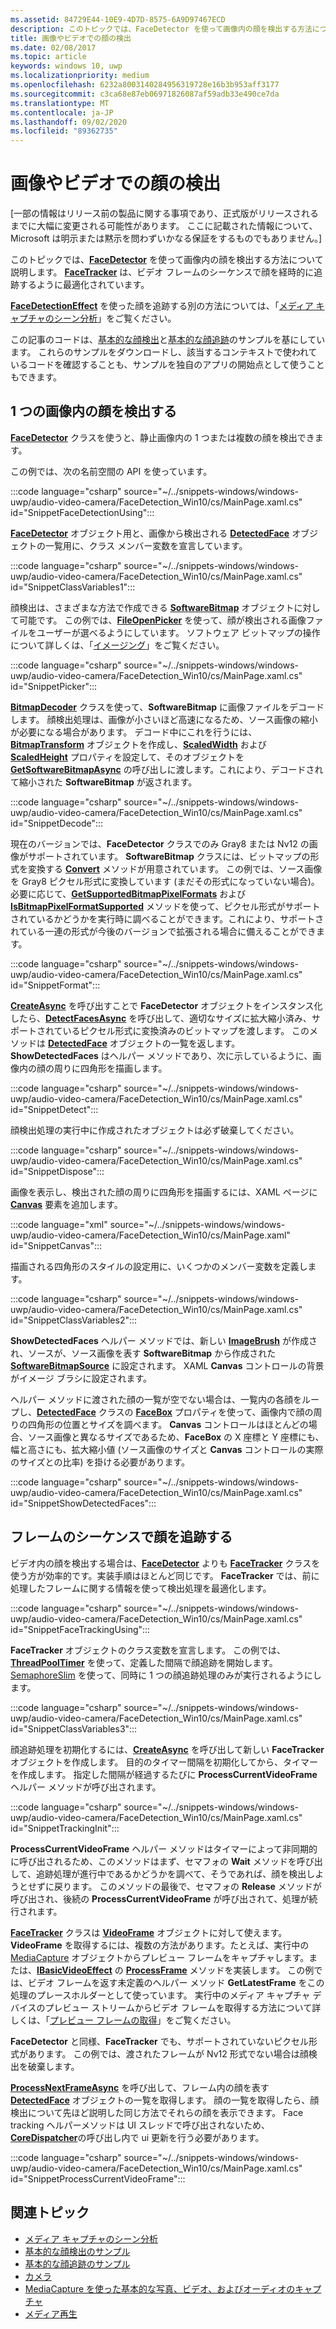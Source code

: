 ```yaml
---
ms.assetid: 84729E44-10E9-4D7D-8575-6A9D97467ECD
description: このトピックでは、FaceDetector を使って画像内の顔を検出する方法について説明します。 FaceTracker は、ビデオ フレームのシーケンスで顔を経時的に追跡するように最適化されています。
title: 画像やビデオでの顔の検出
ms.date: 02/08/2017
ms.topic: article
keywords: windows 10, uwp
ms.localizationpriority: medium
ms.openlocfilehash: 6232a8003140284956319728e16b3b953aff3177
ms.sourcegitcommit: c3ca68e87eb06971826087af59adb33e490ce7da
ms.translationtype: MT
ms.contentlocale: ja-JP
ms.lasthandoff: 09/02/2020
ms.locfileid: "89362735"
---
```

# <a name="detect-faces-in-images-or-videos"></a>画像やビデオでの顔の検出



\[一部の情報はリリース前の製品に関する事項であり、正式版がリリースされるまでに大幅に変更される可能性があります。 ここに記載された情報について、Microsoft は明示または黙示を問わずいかなる保証をするものでもありません。\]

このトピックでは、[**FaceDetector**](/uwp/api/Windows.Media.FaceAnalysis.FaceDetector) を使って画像内の顔を検出する方法について説明します。 [**FaceTracker**](/uwp/api/Windows.Media.FaceAnalysis.FaceTracker) は、ビデオ フレームのシーケンスで顔を経時的に追跡するように最適化されています。

[**FaceDetectionEffect**](/uwp/api/Windows.Media.Core.FaceDetectionEffect) を使った顔を追跡する別の方法については、「[メディア キャプチャのシーン分析](scene-analysis-for-media-capture.md)」をご覧ください。

この記事のコードは、[基本的な顔検出](https://github.com/Microsoft/Windows-universal-samples/tree/master/Samples/BasicFaceDetection)と[基本的な顔追跡](https://github.com/Microsoft/Windows-universal-samples/tree/master/Samples/BasicFaceTracking)のサンプルを基にしています。 これらのサンプルをダウンロードし、該当するコンテキストで使われているコードを確認することも、サンプルを独自のアプリの開始点として使うこともできます。

## <a name="detect-faces-in-a-single-image"></a>1 つの画像内の顔を検出する

[**FaceDetector**](/uwp/api/Windows.Media.FaceAnalysis.FaceDetector) クラスを使うと、静止画像内の 1 つまたは複数の顔を検出できます。

この例では、次の名前空間の API を使っています。

:::code language="csharp" source="~/../snippets-windows/windows-uwp/audio-video-camera/FaceDetection_Win10/cs/MainPage.xaml.cs" id="SnippetFaceDetectionUsing":::

[**FaceDetector**](/uwp/api/Windows.Media.FaceAnalysis.FaceDetector) オブジェクト用と、画像から検出される [**DetectedFace**](/uwp/api/Windows.Media.FaceAnalysis.DetectedFace) オブジェクトの一覧用に、クラス メンバー変数を宣言しています。

:::code language="csharp" source="~/../snippets-windows/windows-uwp/audio-video-camera/FaceDetection_Win10/cs/MainPage.xaml.cs" id="SnippetClassVariables1":::

顔検出は、さまざまな方法で作成できる [**SoftwareBitmap**](/uwp/api/Windows.Graphics.Imaging.SoftwareBitmap) オブジェクトに対して可能です。 この例では、[**FileOpenPicker**](/uwp/api/Windows.Storage.Pickers.FileOpenPicker) を使って、顔が検出される画像ファイルをユーザーが選べるようにしています。 ソフトウェア ビットマップの操作について詳しくは、「[イメージング](imaging.md)」をご覧ください。

:::code language="csharp" source="~/../snippets-windows/windows-uwp/audio-video-camera/FaceDetection_Win10/cs/MainPage.xaml.cs" id="SnippetPicker":::

[**BitmapDecoder**](/uwp/api/Windows.Graphics.Imaging.BitmapDecoder) クラスを使って、**SoftwareBitmap** に画像ファイルをデコードします。 顔検出処理は、画像が小さいほど高速になるため、ソース画像の縮小が必要になる場合があります。 デコード中にこれを行うには、[**BitmapTransform**](/uwp/api/Windows.Graphics.Imaging.BitmapTransform) オブジェクトを作成し、[**ScaledWidth**](/uwp/api/windows.graphics.imaging.bitmaptransform.scaledwidth) および [**ScaledHeight**](/uwp/api/windows.graphics.imaging.bitmaptransform.scaledheight) プロパティを設定して、そのオブジェクトを [**GetSoftwareBitmapAsync**](/uwp/api/windows.graphics.imaging.bitmapdecoder.getsoftwarebitmapasync) の呼び出しに渡します。これにより、デコードされて縮小された **SoftwareBitmap** が返されます。

:::code language="csharp" source="~/../snippets-windows/windows-uwp/audio-video-camera/FaceDetection_Win10/cs/MainPage.xaml.cs" id="SnippetDecode":::

現在のバージョンでは、**FaceDetector** クラスでのみ Gray8 または Nv12 の画像がサポートされています。 **SoftwareBitmap** クラスには、ビットマップの形式を変換する [**Convert**](/uwp/api/windows.graphics.imaging.softwarebitmap.convert) メソッドが用意されています。 この例では、ソース画像を Gray8 ピクセル形式に変換しています (まだその形式になっていない場合)。 必要に応じて、[**GetSupportedBitmapPixelFormats**](/uwp/api/windows.media.faceanalysis.facedetector.getsupportedbitmappixelformats) および [**IsBitmapPixelFormatSupported**](/uwp/api/windows.media.faceanalysis.facedetector.isbitmappixelformatsupported) メソッドを使って、ピクセル形式がサポートされているかどうかを実行時に調べることができます。これにより、サポートされている一連の形式が今後のバージョンで拡張される場合に備えることができます。

:::code language="csharp" source="~/../snippets-windows/windows-uwp/audio-video-camera/FaceDetection_Win10/cs/MainPage.xaml.cs" id="SnippetFormat":::

[**CreateAsync**](/uwp/api/windows.media.faceanalysis.facedetector.createasync) を呼び出すことで **FaceDetector** オブジェクトをインスタンス化したら、[**DetectFacesAsync**](/uwp/api/windows.media.faceanalysis.facedetector.detectfacesasync) を呼び出して、適切なサイズに拡大縮小済み、サポートされているピクセル形式に変換済みのビットマップを渡します。 このメソッドは [**DetectedFace**](/uwp/api/Windows.Media.FaceAnalysis.DetectedFace) オブジェクトの一覧を返します。 **ShowDetectedFaces** はヘルパー メソッドであり、次に示しているように、画像内の顔の周りに四角形を描画します。

:::code language="csharp" source="~/../snippets-windows/windows-uwp/audio-video-camera/FaceDetection_Win10/cs/MainPage.xaml.cs" id="SnippetDetect":::

顔検出処理の実行中に作成されたオブジェクトは必ず破棄してください。

:::code language="csharp" source="~/../snippets-windows/windows-uwp/audio-video-camera/FaceDetection_Win10/cs/MainPage.xaml.cs" id="SnippetDispose":::

画像を表示し、検出された顔の周りに四角形を描画するには、XAML ページに [**Canvas**](/uwp/api/Windows.UI.Xaml.Controls.Canvas) 要素を追加します。

:::code language="xml" source="~/../snippets-windows/windows-uwp/audio-video-camera/FaceDetection_Win10/cs/MainPage.xaml" id="SnippetCanvas":::

描画される四角形のスタイルの設定用に、いくつかのメンバー変数を定義します。

:::code language="csharp" source="~/../snippets-windows/windows-uwp/audio-video-camera/FaceDetection_Win10/cs/MainPage.xaml.cs" id="SnippetClassVariables2":::

**ShowDetectedFaces** ヘルパー メソッドでは、新しい [**ImageBrush**](/uwp/api/Windows.UI.Xaml.Media.ImageBrush) が作成され、ソースが、ソース画像を表す **SoftwareBitmap**  から作成された [**SoftwareBitmapSource**](/uwp/api/Windows.UI.Xaml.Media.Imaging.SoftwareBitmapSource) に設定されます。 XAML **Canvas** コントロールの背景がイメージ ブラシに設定されます。

ヘルパー メソッドに渡された顔の一覧が空でない場合は、一覧内の各顔をループし、[**DetectedFace**](/uwp/api/Windows.Media.FaceAnalysis.DetectedFace) クラスの [**FaceBox**](/uwp/api/windows.media.faceanalysis.detectedface.facebox) プロパティを使って、画像内で顔の周りの四角形の位置とサイズを調べます。 **Canvas** コントロールはほとんどの場合、ソース画像と異なるサイズであるため、**FaceBox** の X 座標と Y 座標にも、幅と高さにも、拡大縮小値 (ソース画像のサイズと **Canvas** コントロールの実際のサイズとの比率) を掛ける必要があります。

:::code language="csharp" source="~/../snippets-windows/windows-uwp/audio-video-camera/FaceDetection_Win10/cs/MainPage.xaml.cs" id="SnippetShowDetectedFaces":::

## <a name="track-faces-in-a-sequence-of-frames"></a>フレームのシーケンスで顔を追跡する

ビデオ内の顔を検出する場合は、[**FaceDetector**](/uwp/api/Windows.Media.FaceAnalysis.FaceDetector) よりも [**FaceTracker**](/uwp/api/Windows.Media.FaceAnalysis.FaceTracker) クラスを使う方が効率的です。実装手順はほとんど同じです。 **FaceTracker** では、前に処理したフレームに関する情報を使って検出処理を最適化します。

:::code language="csharp" source="~/../snippets-windows/windows-uwp/audio-video-camera/FaceDetection_Win10/cs/MainPage.xaml.cs" id="SnippetFaceTrackingUsing":::

**FaceTracker** オブジェクトのクラス変数を宣言します。 この例では、[**ThreadPoolTimer**](/uwp/api/Windows.System.Threading.ThreadPoolTimer) を使って、定義した間隔で顔追跡を開始します。 [SemaphoreSlim](/dotnet/api/system.threading.semaphoreslim) を使って、同時に 1 つの顔追跡処理のみが実行されるようにします。

:::code language="csharp" source="~/../snippets-windows/windows-uwp/audio-video-camera/FaceDetection_Win10/cs/MainPage.xaml.cs" id="SnippetClassVariables3":::

顔追跡処理を初期化するには、[**CreateAsync**](/uwp/api/windows.media.faceanalysis.facetracker.createasync) を呼び出して新しい **FaceTracker** オブジェクトを作成します。 目的のタイマー間隔を初期化してから、タイマーを作成します。 指定した間隔が経過するたびに **ProcessCurrentVideoFrame** ヘルパー メソッドが呼び出されます。

:::code language="csharp" source="~/../snippets-windows/windows-uwp/audio-video-camera/FaceDetection_Win10/cs/MainPage.xaml.cs" id="SnippetTrackingInit":::

**ProcessCurrentVideoFrame** ヘルパー メソッドはタイマーによって非同期的に呼び出されるため、このメソッドはまず、セマフォの **Wait** メソッドを呼び出して、追跡処理が進行中であるかどうかを調べて、そうであれば、顔を検出しようとせずに戻ります。 このメソッドの最後で、セマフォの **Release** メソッドが呼び出され、後続の **ProcessCurrentVideoFrame** が呼び出されて、処理が続行されます。

[**FaceTracker**](/uwp/api/Windows.Media.FaceAnalysis.FaceTracker) クラスは [**VideoFrame**](/uwp/api/Windows.Media.VideoFrame) オブジェクトに対して使えます。 **VideoFrame** を取得するには、複数の方法があります。たとえば、実行中の [MediaCapture](./index.md) オブジェクトからプレビュー フレームをキャプチャします。または、[**IBasicVideoEffect**](/uwp/api/Windows.Media.Effects.IBasicVideoEffect) の [**ProcessFrame**](/uwp/api/windows.media.effects.ibasicaudioeffect.processframe) メソッドを実装します。 この例では、ビデオ フレームを返す未定義のヘルパー メソッド **GetLatestFrame** をこの処理のプレースホルダーとして使っています。 実行中のメディア キャプチャ デバイスのプレビュー ストリームからビデオ フレームを取得する方法について詳しくは、「[プレビュー フレームの取得](get-a-preview-frame.md)」をご覧ください。

**FaceDetector** と同様、**FaceTracker** でも、サポートされていないピクセル形式があります。 この例では、渡されたフレームが Nv12 形式でない場合は顔検出を破棄します。

[**ProcessNextFrameAsync**](/uwp/api/windows.media.faceanalysis.facetracker.processnextframeasync) を呼び出して、フレーム内の顔を表す [**DetectedFace**](/uwp/api/Windows.Media.FaceAnalysis.DetectedFace) オブジェクトの一覧を取得します。 顔の一覧を取得したら、顔検出について先ほど説明した同じ方法でそれらの顔を表示できます。 Face tracking ヘルパーメソッドは UI スレッドで呼び出されないため、 [**CoreDispatcher**](/uwp/api/windows.ui.core.coredispatcher.runasync)の呼び出し内で ui 更新を行う必要があります。

:::code language="csharp" source="~/../snippets-windows/windows-uwp/audio-video-camera/FaceDetection_Win10/cs/MainPage.xaml.cs" id="SnippetProcessCurrentVideoFrame":::

## <a name="related-topics"></a>関連トピック

* [メディア キャプチャのシーン分析](scene-analysis-for-media-capture.md)
* [基本的な顔検出のサンプル](https://github.com/Microsoft/Windows-universal-samples/tree/master/Samples/BasicFaceDetection)
* [基本的な顔追跡のサンプル](https://github.com/Microsoft/Windows-universal-samples/tree/master/Samples/BasicFaceTracking)
* [カメラ](camera.md)
* [MediaCapture を使った基本的な写真、ビデオ、およびオーディオのキャプチャ](basic-photo-video-and-audio-capture-with-MediaCapture.md)
* [メディア再生](media-playback.md)
